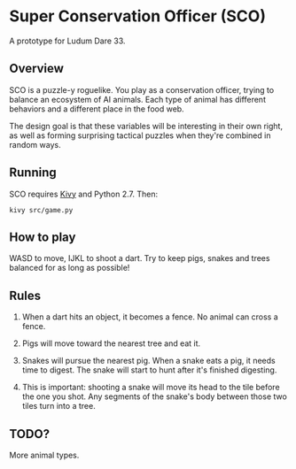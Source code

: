 # Super Conservation Officer (SCO)

A prototype for Ludum Dare 33.

## Overview

SCO is a puzzle-y roguelike. You play as a conservation officer, trying to balance an ecosystem of AI animals. Each type of animal has different behaviors and a different place in the food web.

The design goal is that these variables will be interesting in their own right, as well as forming surprising tactical puzzles when they're combined in random ways.

## Running

SCO requires [Kivy](http://www.kivy.org) and Python 2.7. Then:

`kivy src/game.py`

## How to play

WASD to move, IJKL to shoot a dart. Try to keep pigs, snakes and trees balanced for as long as possible!

## Rules

1. When a dart hits an object, it becomes a fence. No animal can cross a fence.

2. Pigs will move toward the nearest tree and eat it.

3. Snakes will pursue the nearest pig. When a snake eats a pig, it needs time to digest. The snake will start to hunt after it's finished digesting.

4. This is important: shooting a snake will move its head to the tile before the one you shot. Any segments of the snake's body between those two tiles turn into a tree.

## TODO?

More animal types.
